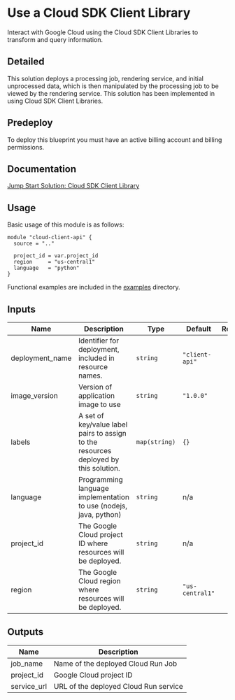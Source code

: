 # Use a Cloud SDK Client Library

Interact with Google Cloud using the Cloud SDK Client Libraries to transform and query information.

## Detailed

This solution deploys a processing job, rendering service, and initial unprocessed data, which is then manipulated by the processing job to be viewed by the rendering service. This solution has been implemented in using Cloud SDK Client Libraries.


## Predeploy

To deploy this blueprint you must have an active billing account and billing permissions.

## Documentation

[Jump Start Solution: Cloud SDK Client Library](https://cloud.google.com/architecture/application-development/cloud-client-api)

## Usage

Basic usage of this module is as follows:


```hcl
module "cloud-client-api" {
  source = ".."

  project_id = var.project_id
  region     = "us-central1"
  language   = "python"
}
```


Functional examples are included in the [examples](./examples/) directory.

<!-- x-release-please-start-version -->
<!-- BEGINNING OF PRE-COMMIT-TERRAFORM DOCS HOOK -->
## Inputs

| Name | Description | Type | Default | Required |
|------|-------------|------|---------|:--------:|
| deployment\_name | Identifier for deployment, included in resource names. | `string` | `"client-api"` | no |
| image\_version | Version of application image to use | `string` | `"1.0.0"` | no |
| labels | A set of key/value label pairs to assign to the resources deployed by this solution. | `map(string)` | `{}` | no |
| language | Programming language implementation to use (nodejs, java, python) | `string` | n/a | yes |
| project\_id | The Google Cloud project ID where resources will be deployed. | `string` | n/a | yes |
| region | The Google Cloud region where resources will be deployed. | `string` | `"us-central1"` | no |

## Outputs

| Name | Description |
|------|-------------|
| job\_name | Name of the deployed Cloud Run Job |
| project\_id | Google Cloud project ID |
| service\_url | URL of the deployed Cloud Run service |

<!-- END OF PRE-COMMIT-TERRAFORM DOCS HOOK -->
<!-- x-release-please-end -->
